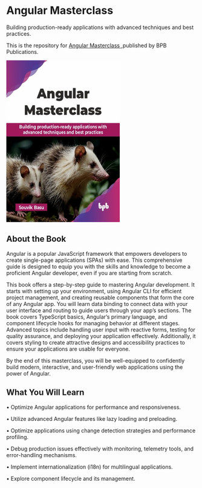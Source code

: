 # Angular Masterclass

Building production-ready applications with advanced techniques and best practices.

This is the repository for [Angular Masterclass
](https://bpbonline.com/products/angular-masterclass?variant=44317747609800),published by BPB Publications.

<img src="9789365897814.jpg">

## About the Book
Angular is a popular JavaScript framework that empowers developers to create single-page applications (SPAs) with ease. This comprehensive guide is designed to equip you with the skills and knowledge to become a proficient Angular developer, even if you are starting from scratch.

This book offers a step-by-step guide to mastering Angular development. It starts with setting up your environment, using Angular CLI for efficient project management, and creating reusable components that form the core of any Angular app. You will learn data binding to connect data with your user interface and routing to guide users through your app’s sections. The book covers TypeScript basics, Angular’s primary language, and component lifecycle hooks for managing behavior at different stages. Advanced topics include handling user input with reactive forms, testing for quality assurance, and deploying your application effectively. Additionally, it covers styling to create attractive designs and accessibility practices to ensure your applications are usable for everyone.

By the end of this masterclass, you will be well-equipped to confidently build modern, interactive, and user-friendly web applications using the power of Angular.

## What You Will Learn
• Optimize Angular applications for performance and responsiveness.

• Utilize advanced Angular features like lazy loading and preloading.  

• Optimize applications using change detection strategies and performance profiling.  

• Debug production issues effectively with monitoring, telemetry tools, and error-handling mechanisms.

• Implement internationalization (i18n) for multilingual applications. 

• Explore component lifecycle and its management.
